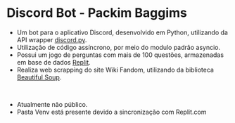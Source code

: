 #  Discord Bot - Packim Baggims

* Um bot para o aplicativo Discord, desenvolvido em Python, utilizando da API wrapper [discord.py](https://discordpy.readthedocs.io/en/stable/).
* Utilização de código assíncrono, por meio do modulo padrão asyncio.
* Possui um jogo de perguntas com mais de 100 questões, armazenadas em base de dados [Replit](https://replit.com).
* Realiza web scrapping do site Wiki Fandom, utilizando da biblioteca [Beautiful Soup](https://www.crummy.com/software/BeautifulSoup/bs4/doc/).

<br>

* Atualmente não público.
* Pasta Venv está presente devido a sincronização com Replit.com
